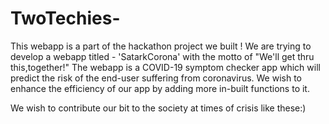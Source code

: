 # TwoTechies-
This webapp is a part of the hackathon project we built !
We are trying to develop a webapp titled - 'SatarkCorona' with the motto of "We'll get thru this,together!"
The webapp is a COVID-19 symptom checker app which will predict the risk of the end-user suffering from coronavirus. We wish to enhance the efficiency
of our app by adding more in-built functions to it.

We wish to contribute our bit to the society at times of crisis like these:)

